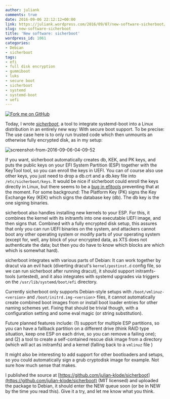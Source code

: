 ```yaml
---
author: juliank
comments: true
date: 2016-09-06 22:12:12+00:00
link: https://juliank.wordpress.com/2016/09/07/new-software-sicherboot/
slug: new-software-sicherboot
title: 'New software: sicherboot'
wordpress_id: 1061
categories:
- Debian
- sicherboot
tags:
- efi
- full disk encryption
- gummiboot
- luks
- secure boot
- sicherboot
- systemd
- systemd-boot
- uefi
---
```


[![Fork me on GitHub](https://camo.githubusercontent.com/365986a132ccd6a44c23a9169022c0b5c890c387/68747470733a2f2f73332e616d617a6f6e6177732e636f6d2f6769746875622f726962626f6e732f666f726b6d655f72696768745f7265645f6161303030302e706e67)](https://github.com/julian-klode/sicherboot)

Today, I wrote _[sicherboot](https://github.com/julian-klode/sicherboot)_, a tool to integrate systemd-boot into a Linux distribution in an entirely new way: With secure boot support. To be precise: The use case here is to only run trusted code which then unmounts an otherwise fully encrypted disk, as in my setup:

![screenshot-from-2016-09-06-04-09-52](https://juliank.files.wordpress.com/2016/09/screenshot-from-2016-09-06-04-09-52.png)

If you want, sicherboot automatically creates db, KEK, and PK keys, and puts the public keys on your EFI System Partition (ESP) together with the KeyTool tool, so you can enroll the keys in UEFI. You can of course also use other keys, you just need to drop a db.crt and a db.key file into `/etc/sicherboot/keys`. It would be nice if sicherboot could enroll the keys directly in Linux, but there seems to be a [bug in efitools](https://bugs.debian.org/836770) preventing that at the moment. For some background: The Platform Key (PK) signs the Key Exchange Key (KEK) which signs the database key (db). The db key is the one signing binaries.

sicherboot also handles installing new kernels to your ESP. For this, it combines the kernel with its initramfs into one executable UEFI image, and then signs that. Combined with a fully encrypted disk setup, this assures that only you can run UEFI binaries on the system, and attackers cannot boot any other operating system or modify parts of your operating system (except for, well, any block of your encrypted data, as XTS does not authenticate the data; but then you do have to know which blocks are which which is somewhat hard).

sicherboot integrates with various parts of Debian: It can work together by dracut via an evil hack (diverting dracut's `kernel/postinst.d` config file, so we can run sicherboot after running dracut), it should support initramfs-tools (untested), and it also integrates with systemd upgrades via triggers on the `/usr/lib/systemd/boot/efi` directory.

Currently sicherboot only supports Debian-style setups with `/boot/vmlinuz-<version>` and `/boot/initrd.img-<version`> files, it cannot automatically create combined boot images from or install boot loader entries for other naming schemes yet. Fixing that should be trivial though, with a configuration setting and some eval magic (or string substitution).

Future planned features include: (1) support for multiple ESP partitions, so you can have a fallback partition on a different drive (think RAID type situation, keep one ESP on each drive, so you can remove a failing one); and (2) a tool to create a self-contained rescue disk image from a directory (which will act as initramfs) and a kernel (falling back to a `vmlinuz` file )

It might also be interesting to add support for other bootloaders and setups, so you could automatically sign a grub cryptodisk image for example. Not sure how much sense that makes.

I published the source at [https://github.com/julian-klode/sicherboot](https://github.com/julian-klode/sicherboot) (MIT licensed) and uploaded the package to Debian, it should enter the NEW queue soon (or be in NEW by the time you read this). Give it a try, and let me know what you think.
